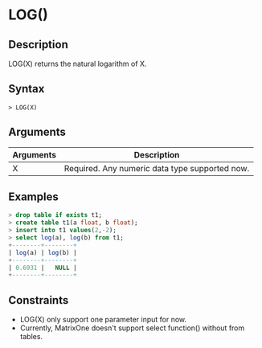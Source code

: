 # **LOG()**

## **Description**

LOG(X) returns the natural logarithm of X. 

## **Syntax**

```
> LOG(X)
```

## **Arguments**

|  Arguments   | Description  |
|  ----  | ----  |
| X | Required. Any numeric data type supported now. |

## **Examples**

```sql
> drop table if exists t1;
> create table t1(a float, b float);
> insert into t1 values(2,-2);
> select log(a), log(b) from t1;
+--------+--------+
| log(a) | log(b) |
+--------+--------+
| 0.6931 |   NULL |
+--------+--------+
```

## **Constraints**

* LOG(X) only support one parameter input for now. 
* Currently, MatrixOne doesn't support select function() without from tables.
